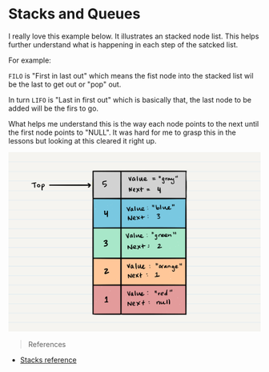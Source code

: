 # **Stacks and Queues**

I really love this example below. It illustrates an stacked node list. This helps further understand what is happening in each step of the satcked list.

For example:

`FILO` is "First in last out" which means the fist node into the stacked list wil be the last to get out or "pop" out.

In turn `LIFO` is "Last in first out" which is basically that, the last node to be added will be the firs to go.

What helps me understand this is the way each node points to the next until the first node points to "NULL". It was hard for me to grasp this in the lessons but looking at this cleared it right up. 

![Stack image example](../images/popStack1.png)

> References

- [Stacks reference](https://codefellows.github.io/common_curriculum/data_structures_and_algorithms/Code_401/class-10/resources/stacks_and_queues.html)